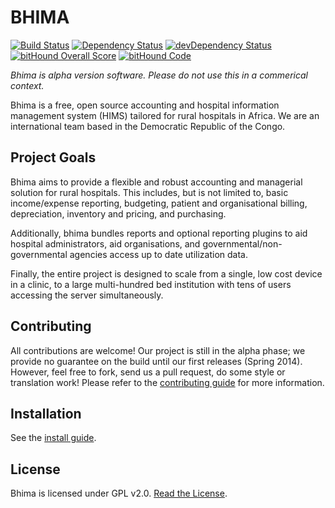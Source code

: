 BHIMA
=================

[![Build Status](https://travis-ci.org/IMA-WorldHealth/bhima.svg?branch=development)](https://travis-ci.org/IMA-WorldHealth/bhima)
[![Dependency Status](https://david-dm.org/IMA-WorldHealth/bhima/development.svg)](https://david-dm.org/IMA-WorldHealth/bhima/development)
[![devDependency Status](https://david-dm.org/IMA-WorldHealth/bhima/development/dev-status.svg)](https://david-dm.org/IMA-WorldHealth/bhima/development#info=devDependencies)
[![bitHound Overall Score](https://www.bithound.io/github/IMA-WorldHealth/bhima/badges/score.svg)](https://www.bithound.io/github/IMA-WorldHealth/bhima)
[![bitHound Code](https://www.bithound.io/github/IMA-WorldHealth/bhima/badges/code.svg)](https://www.bithound.io/github/IMA-WorldHealth/bhima)

_Bhima is alpha version software. Please do not use this in a commerical context._

Bhima is a free, open source accounting and hospital information management system
(HIMS) tailored for rural hospitals in Africa.  We are an international team
based in the Democratic Republic of the Congo.

Project Goals
--------------------

Bhima aims to provide a flexible and robust accounting and managerial solution
for rural hospitals.  This includes, but is not limited to, basic income/expense
reporting, budgeting, patient and organisational billing, depreciation,
inventory and pricing, and purchasing.

Additionally, bhima bundles reports and optional reporting plugins to aid
hospital administrators, aid organisations, and governmental/non-governmental
agencies access up to date utilization data.

Finally, the entire project is designed to scale from a single, low cost device
in a clinic, to a large multi-hundred bed institution with tens of users
accessing the server simultaneously.

Contributing
---------------
All contributions are welcome!  Our project is still in the alpha phase; we
provide no guarantee on the build until our first releases (Spring 2014).
However, feel free to fork, send us a pull request, do some style or
translation work!  Please refer to the [contributing guide](./CONTRIBUTING.md)
for more information.

Installation
-------------------
See the [install guide](./docs/INSTALL.md).

License
---------------
Bhima is licensed under GPL v2.0.  [Read the License](./LICENSE).
